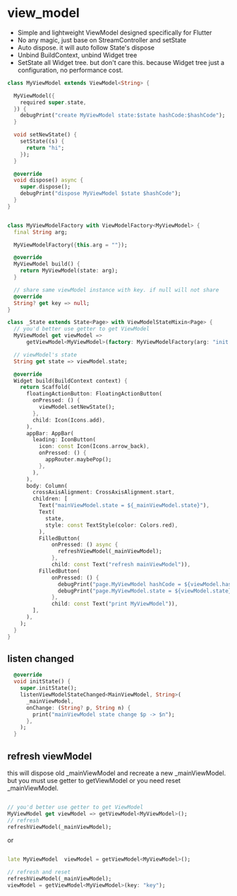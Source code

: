 # view_model

* Simple and lightweight ViewModel designed specifically for Flutter
* No any magic, just base on StreamController and setState
* Auto dispose. it will auto follow State's dispose
* Unbind BuildContext, unbind Widget tree
* SetState all Widget tree. but don't care this. because Widget tree just a configuration, no performance cost.

```dart
class MyViewModel extends ViewModel<String> {

  MyViewModel({
    required super.state,
  }) {
    debugPrint("create MyViewModel state:$state hashCode:$hashCode");
  }

  void setNewState() {
    setState((s) {
      return "hi";
    });
  }

  @override
  void dispose() async {
    super.dispose();
    debugPrint("dispose MyViewModel $state $hashCode");
  }
}


class MyViewModelFactory with ViewModelFactory<MyViewModel> {
  final String arg;

  MyViewModelFactory({this.arg = ""});

  @override
  MyViewModel build() {
    return MyViewModel(state: arg);
  }

  // share same viewModel instance with key. if null will not share
  @override
  String? get key => null;
}
```

```dart
class _State extends State<Page> with ViewModelStateMixin<Page> {
  // you'd better use getter to get ViewModel
  MyViewModel get viewModel =>
      getViewModel<MyViewModel>(factory: MyViewModelFactory(arg: "init arg"));

  // viewModel's state
  String get state => viewModel.state;

  @override
  Widget build(BuildContext context) {
    return Scaffold(
      floatingActionButton: FloatingActionButton(
        onPressed: () {
          viewModel.setNewState();
        },
        child: Icon(Icons.add),
      ),
      appBar: AppBar(
        leading: IconButton(
          icon: const Icon(Icons.arrow_back),
          onPressed: () {
            appRouter.maybePop();
          },
        ),
      ),
      body: Column(
        crossAxisAlignment: CrossAxisAlignment.start,
        children: [
          Text("mainViewModel.state = ${_mainViewModel.state}"),
          Text(
            state,
            style: const TextStyle(color: Colors.red),
          ),
          FilledButton(
              onPressed: () async {
                refreshViewModel(_mainViewModel);
              },
              child: const Text("refresh mainViewModel")),
          FilledButton(
              onPressed: () {
                debugPrint("page.MyViewModel hashCode = ${viewModel.hashCode}");
                debugPrint("page.MyViewModel.state = ${viewModel.state}");
              },
              child: const Text("print MyViewModel")),
        ],
      ),
    );
  }
}
```

## listen changed

```dart
  @override
  void initState() {
    super.initState();
    listenViewModelStateChanged<MainViewModel, String>(
      _mainViewModel,
      onChange: (String? p, String n) {
        print("mainViewModel state change $p -> $n");
      },
    );
  }
```

## refresh viewModel

this will dispose old _mainViewModel and recreate a new _mainViewModel.
but you must use getter to getViewModel or you need reset _mainViewModel.
```dart

// you'd better use getter to get ViewModel
MyViewModel get viewModel => getViewModel<MyViewModel>();
// refresh 
refreshViewModel(_mainViewModel);
```

or 

```dart

late MyViewModel  viewModel = getViewModel<MyViewModel>();

// refresh and reset 
refreshViewModel(_mainViewModel);
viewModel = getViewModel<MyViewModel>(key: "key");
```